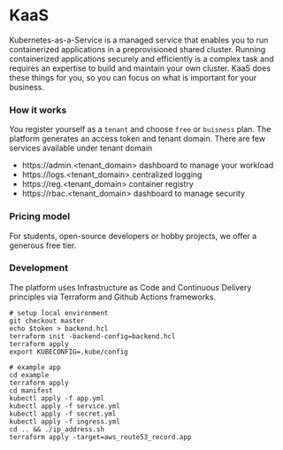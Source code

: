 # KaaS
Kubernetes-as-a-Service is a managed service that enables you to run containerized applications in a preprovisioned shared cluster. Running containerized applications securely and efficiently is a complex task and requires an expertise to build and maintain your own cluster. KaaS does these things for you, so you can focus on what is important for your business.

### How it works
You register yourself as a `tenant` and choose `free` or `buisness` plan. The platform generates an access token and tenant domain. There are few services available under tenant domain
 - https://admin.<tenant_domain> dashboard to manage your workload
 - https://logs.<tenant_domain> centralized logging
 - https://reg.<tenant_domain> container registry
 - https://rbac.<tenant_domain> dashboard to manage security

### Pricing model
For students, open-source developers or hobby projects, we offer a generous free tier.

### Development
The platform uses Infrastructure as Code and Continuous Delivery principles via Terraform and Github Actions frameworks.
```
# setup local environment
git checkout master
echo $token > backend.hcl
terraform init -backend-config=backend.hcl
terraform apply
export KUBECONFIG=.kube/config
```
```
# example app
cd example
terraform apply
cd manifest
kubectl apply -f app.yml
kubectl apply -f service.yml
kubectl apply -f secret.yml
kubectl apply -f ingress.yml
cd .. && ./ip_address.sh
terraform apply -target=aws_route53_record.app
```
